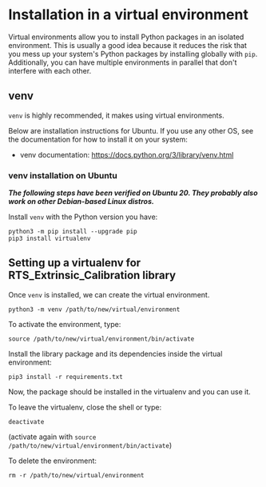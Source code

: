 # Installation in a virtual environment

Virtual environments allow you to install Python packages in an isolated environment.
This is usually a good idea because it reduces the risk that you mess up your system's Python packages by installing globally with `pip`.
Additionally, you can have multiple environments in parallel that don't interfere with each other.

## venv

`venv` is highly recommended, it makes using virtual environments.

Below are installation instructions for Ubuntu.
If you use any other OS, see the documentation for how to install it on your system:

* venv documentation: https://docs.python.org/3/library/venv.html

### venv installation on Ubuntu

***The following steps have been verified on Ubuntu 20. They probably also work on other Debian-based Linux distros.***

Install `venv` with the Python version you have:
```shell
python3 -m pip install --upgrade pip
pip3 install virtualenv
```

## Setting up a virtualenv for RTS_Extrinsic_Calibration library

Once `venv` is installed, we can create the virtual environment.
```shell
python3 -m venv /path/to/new/virtual/environment
```

To activate the environment, type:
```shell
source /path/to/new/virtual/environment/bin/activate
```

Install the library package and its dependencies inside the virtual environment:
```shell
pip3 install -r requirements.txt
```
Now, the package should be installed in the virtualenv and you can use it.

To leave the virtualenv, close the shell or type:
```shell
deactivate
```
(activate again with `source /path/to/new/virtual/environment/bin/activate`)

To delete the environment:
```shell
rm -r /path/to/new/virtual/environment
```
